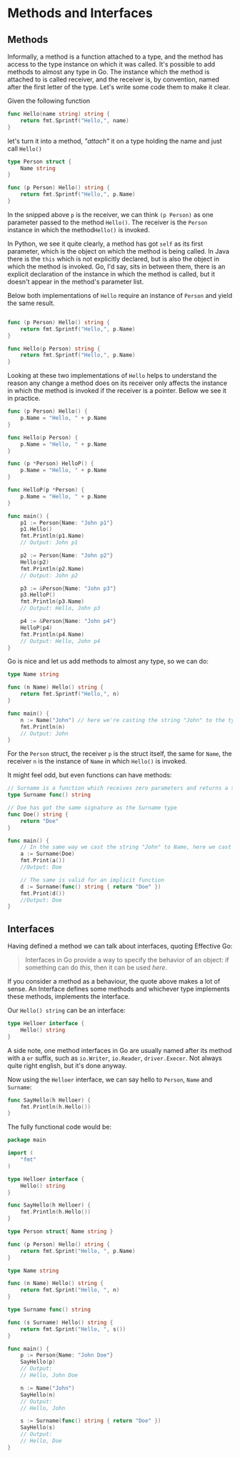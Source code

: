 # Methods and Interfaces

## Methods

Informally, a method is a function attached to a type, and the method has access to the type instance
on which it was called. It's possible to add methods to almost any type in Go. The instance which the method is attached to
is called receiver, and the receiver is, by convention, named after the first letter of the type. Let's write some code
them to make it clear.

Given the following function
```go
func Hello(name string) string {
    return fmt.Sprintf("Hello,", name)
}
```
let's turn it into a method, _"attach"_ it on a type holding the name and just call `Hello()`

```go
type Person struct {
    Name string
}

func (p Person) Hello() string {
    return fmt.Sprintf("Hello,", p.Name)
}
```

In the snipped above `p` is the receiver, we can think `(p Person)` as one parameter passed to the method `Hello()`. 
The receiver is the `Person` instance in which the method`Hello()` is invoked.

In Python, we see it quite clearly, a method has got `self` as its first parameter, which 
is the object on which the method is being called. In Java there is the `this` which is not explicitly declared, but is
also the object in which the method is invoked. Go, I'd say, sits in between them, there is an explicit declaration of
the instance in which the method is called, but it doesn't appear in the method's parameter list.

Below both implementations of `Hello` require an instance of `Person` and yield the same result.

```go

func (p Person) Hello() string {
    return fmt.Sprintf("Hello,", p.Name)
}

func Hello(p Person) string {
    return fmt.Sprintf("Hello,", p.Name)
}
```

Looking at these two implementations of `Hello` helps to understand the reason any change a method does on its receiver
only affects the instance in which the method is invoked if the receiver is a pointer. Bellow we see it in practice.

```go
func (p Person) Hello() {
	p.Name = "Hello, " + p.Name
}

func Hello(p Person) {
	p.Name = "Hello, " + p.Name
}

func (p *Person) HelloP() {
	p.Name = "Hello, " + p.Name
}

func HelloP(p *Person) {
	p.Name = "Hello, " + p.Name
}

func main() {
	p1 := Person{Name: "John p1"}
	p1.Hello()
	fmt.Println(p1.Name)
	// Output: John p1

	p2 := Person{Name: "John p2"}
	Hello(p2)
	fmt.Println(p2.Name)
	// Output: John p2

	p3 := &Person{Name: "John p3"}
	p3.HelloP()
	fmt.Println(p3.Name)
	// Output: Hello, John p3

	p4 := &Person{Name: "John p4"}
	HelloP(p4)
	fmt.Println(p4.Name)
	// Output: Hello, John p4
}
```

Go is nice and let us add methods to almost any type, so we can do:

```go
type Name string

func (n Name) Hello() string {
    return fmt.Sprintf("Hello,", n)
}

func main() {
    n := Name("John") // here we're casting the string "John" to the type "Name"
    fmt.Println(n)
    // Output: John
}
```

For the `Person` struct, the receiver `p` is the struct itself, the same for `Name`, the receiver `n` is the instance of
`Name` in which `Hello()` is invoked.

It might feel odd, but even functions can have methods:

```go
// Surname is a function which receives zero parameters and returns a string
type Surname func() string

// Doe has got the same signature as the Surname type
func Doe() string {
    return "Doe"
}

func main() {
	// In the same way we cast the string "John" to Name, here we cast the `func() string` Doe to Surname
	a := Surname(Doe)
	fmt.Print(a())
	//Output: Doe

	// The same is valid for an implicit function
	d := Surname(func() string { return "Doe" })
	fmt.Print(d())
	//Output: Doe
}
```
 
## Interfaces

Having defined a method we can talk about interfaces, quoting Effective Go:
> Interfaces in Go provide a way to specify the behavior of an object: 
if something can do _this_, then it can be used _here_.

If you consider a method as a behaviour, the quote above makes a lot of sense. An Interface defines some methods and
whichever type implements these methods, implements the interface. 

Our `Hello() string` can be an interface:

```go
type Helloer interface {
    Hello() string
}
```

A side note, one method interfaces in Go are usually named after its method with a `er` suffix, such as `io.Writer`,
`io.Reader`, `driver.Execer`. Not always quite right english, but it's done anyway.

Now using the `Helloer` interface, we can say hello to `Person`, `Name` and `Surname`:

```go
func SayHello(h Helloer) {
    fmt.Println(h.Hello())
}
```

The fully functional code would be:

```go
package main

import (
	"fmt"
)

type Helloer interface {
	Hello() string
}

func SayHello(h Helloer) {
	fmt.Println(h.Hello())
}

type Person struct{ Name string }

func (p Person) Hello() string {
	return fmt.Sprint("Hello, ", p.Name)
}

type Name string

func (n Name) Hello() string {
	return fmt.Sprint("Hello, ", n)
}

type Surname func() string

func (s Surname) Hello() string {
	return fmt.Sprint("Hello, ", s())
}

func main() {
	p := Person{Name: "John Doe"}
	SayHello(p)
	// Output:
	// Hello, John Doe

	n := Name("John")
	SayHello(n)
	// Output:
	// Hello, John

	s := Surname(func() string { return "Doe" })
	SayHello(s)
	// Output:
	// Hello, Doe
}
```
